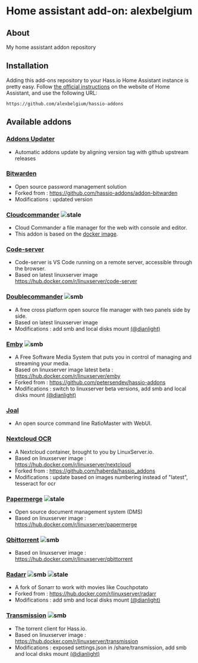 # Home assistant add-on: alexbelgium

## About
My home assistant addon repository

## Installation

Adding this add-ons repository to your Hass.io Home Assistant instance is
pretty easy. Follow [the official instructions](https://home-assistant.io/hassio/installing_third_party_addons) on the
website of Home Assistant, and use the following URL: 
```
https://github.com/alexbelgium/hassio-addons
```

## Available addons

[//]: # (ADDONLIST_START)

### [Addons Updater](addons_updater/)
- Automatic addons update by aligning version tag with github upstream releases

### [Bitwarden](bitwarden/)
- Open source password management solution
- Forked from : https://github.com/hassio-addons/addon-bitwarden
- Modifications : updated version

### [Cloudcommander](cloudcommander/) ![stale][stale-shield]
- Cloud Commander a file manager for the web with console and editor.
- This addon is based on the [docker image](https://hub.docker.com/r/coderaiser/cloudcmd).

### [Code-server](code-server/)
- Code-server is VS Code running on a remote server, accessible through the browser.
- Based on latest linuxserver image https://hub.docker.com/r/linuxserver/code-server

### [Doublecommander](doublecommander/) ![smb][smb-shield]
- A free cross platform open source file manager with two panels side by side.
- Based on latest linuxserver image
- Modifications : add smb and local disks mount [(@dianlight)](https://github.com/dianlight)

### [Emby](emby/) ![smb][smb-shield]
- A Free Software Media System that puts you in control of managing and streaming your media.
- Based on linuxserver image latest beta : https://hub.docker.com/r/linuxserver/emby
- Forked from : https://github.com/petersendev/hassio-addons
- Modifications : switch to linuxserver beta versions, add smb and local disks mount [(@dianlight)](https://github.com/dianlight)

### [Joal](joal/)
- An open source command line RatioMaster with WebUI.

### [Nextcloud OCR](nextcloud/)
- A Nextcloud container, brought to you by LinuxServer.io. 
- Based on linuxserver image : https://hub.docker.com/r/linuxserver/nextcloud
- Forked from : https://github.com/haberda/hassio_addons
- Modifications : update based on images numbering instead of "latest", tesseract for ocr

### [Papermerge](papermerge/) ![stale][stale-shield]
- Open source document management system (DMS)
- Based on linuxserver image : https://hub.docker.com/r/linuxserver/papermerge

### [Qbittorrent](qbittorrent/) ![smb][smb-shield]
- Based on linuxserver image : https://hub.docker.com/r/linuxserver/qbittorrent

### [Radarr](radarr/) ![smb][smb-shield] ![stale][stale-shield]
- A fork of Sonarr to work with movies like Couchpotato	
- Forked from : https://hub.docker.com/r/linuxserver/radarr
- Modifications : add smb and local disks mount [(@dianlight)](https://github.com/dianlight)

### [Transmission](transmission/) ![smb][smb-shield] 
- The torrent client for Hass.io.
- Based on linuxserver image : https://hub.docker.com/r/linuxserver/transmission
- Modifications :  exposed settings.json in /share/transmission, add smb and local disks mount [(@dianlight)](https://github.com/dianlight)

[//]: # (ADDONLIST_END)

[stale-shield]: https://img.shields.io/badge/-Stale-lightgrey
[smb-shield]: https://img.shields.io/badge/SMB--green?style=plastic.svg
